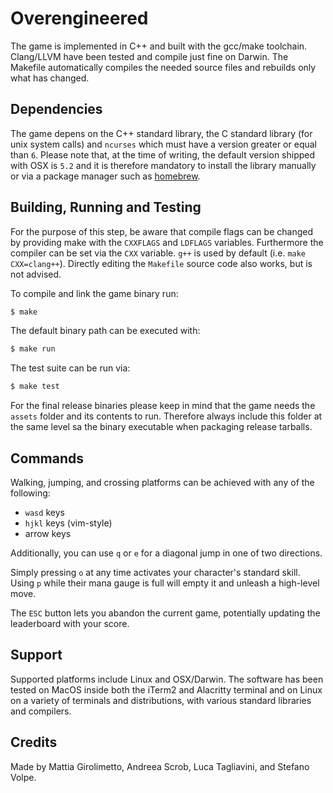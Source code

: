# Overengineered

The game is implemented in C++ and built with the gcc/make toolchain. Clang/LLVM
have been tested and compile just fine on Darwin. The Makefile automatically
compiles the needed source files and rebuilds only what has changed.

## Dependencies

The game depens on the C++ standard library, the C standard library (for unix
system calls) and `ncurses` which must have a version greater or equal than `6`.
Please note that, at the time of writing, the default version shipped with OSX
is `5.2` and it is therefore mandatory to install the library manually or via
a package manager such as [homebrew](https://brew.sh).

## Building, Running and Testing

For the purpose of this step, be aware that compile flags can be changed by
providing make with the `CXXFLAGS` and `LDFLAGS` variables. Furthermore the
compiler can be set via the `CXX` variable. `g++` is used by default
(i.e. `make CXX=clang++`). Directly editing the `Makefile` source code also
works, but is not advised.

To compile and link the game binary run:

```sh
$ make
```

The default binary path can be executed with:

```sh
$ make run
```

The test suite can be run via:

```sh
$ make test
```

For the final release binaries please keep in mind that the game needs the `assets`
folder and its contents to run. Therefore always include this folder at the same
level sa the binary executable when packaging release tarballs.

## Commands

Walking, jumping, and crossing platforms can be achieved with any of the following:
* `wasd` keys
* `hjkl` keys (vim-style)
* arrow keys

Additionally, you can use `q` or `e` for a diagonal jump in one of two directions.

Simply pressing `o` at any time activates your character's standard skill. Using `p` while their mana gauge is full will empty it and unleash a high-level move.

The `ESC` button lets you abandon the current game, potentially updating the leaderboard with your score.

## Support

Supported platforms include Linux and OSX/Darwin. The software has been tested
on MacOS inside both the iTerm2 and Alacritty terminal and on Linux on a variety
of terminals and distributions, with various standard libraries and compilers.

## Credits

Made by Mattia Girolimetto, Andreea Scrob, Luca Tagliavini, and Stefano Volpe.
